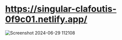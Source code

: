 # 	https://singular-clafoutis-0f9c01.netlify.app/
![Screenshot 2024-06-29 112108](https://github.com/dijayst/calculategrade/assets/45679945/6498d84f-2aa7-4596-a761-1900e086d993)
